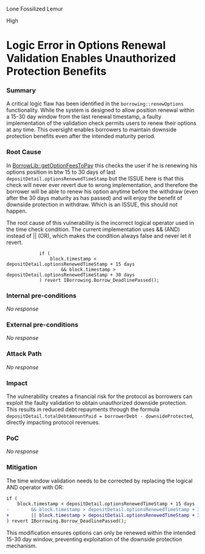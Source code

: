 Lone Fossilized Lemur

High

# Logic Error in Options Renewal Validation Enables Unauthorized Protection Benefits

### Summary

A critical logic flaw has been identified in the `borrowing::renewOptions` functionality. While the system is designed to allow position renewal within a 15-30 day window from the last renewal timestamp, a faulty implementation of the validation check permits users to renew their options at any time. This oversight enables borrowers to maintain downside protection benefits even after the intended maturity period.


### Root Cause

In [BorrowLib::getOptionFeesToPay](https://github.com/sherlock-audit/2024-11-autonomint/blob/0d324e04d4c0ca306e1ae4d4c65f0cb9d681751b/Blockchain/Blockchian/contracts/lib/BorrowLib.sol#L446C1-L451C57) this checks the user if he is renewing his options position in btw 15 to 30 days of last `depositDetail.optionsRenewedTimeStamp` but the ISSUE here is that this check will never ever revert due to wrong implementation, and therefore the borrower will be able to renew his option anytime before the withdraw (even after the 30 days maturity as has passed) and will enjoy the benefit of downside protection in withdraw. Which is an ISSUE, this should not happen.

The root cause of this vulnerability is the incorrect logical operator used in the time check condition. The current implementation uses && (AND) instead of || (OR), which makes the condition always false and never let it revert.

```solidity
            if (
                block.timestamp < depositDetail.optionsRenewedTimeStamp + 15 days
                    && block.timestamp > depositDetail.optionsRenewedTimeStamp + 30 days
            ) revert IBorrowing.Borrow_DeadlinePassed();
```

### Internal pre-conditions

_No response_

### External pre-conditions

_No response_

### Attack Path

_No response_

### Impact

The vulnerability creates a financial risk for the protocol as borrowers can exploit the faulty validation to obtain unauthorized downside protection. This results in reduced debt repayments through the formula `depositDetail.totalDebtAmountPaid = borrowerDebt - downsideProtected`, directly impacting protocol revenues.


### PoC

_No response_

### Mitigation

The time window validation needs to be corrected by replacing the logical AND operator with OR:

```diff
if (
    block.timestamp < depositDetail.optionsRenewedTimeStamp + 15 days
-        && block.timestamp > depositDetail.optionsRenewedTimeStamp + 30 days
+        || block.timestamp > depositDetail.optionsRenewedTimeStamp + 30 days
) revert IBorrowing.Borrow_DeadlinePassed();
```

This modification ensures options can only be renewed within the intended 15-30 day window, preventing exploitation of the downside protection mechanism.